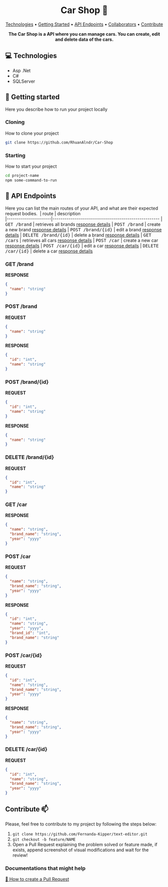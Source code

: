 <h1 align="center" style="font-weight: bold;">Car Shop 🚗</h1>

<p align="center">
 <a href="#tech">Technologies</a> • 
 <a href="#started">Getting Started</a> • 
  <a href="#routes">API Endpoints</a> •
 <a href="#colab">Collaborators</a> •
 <a href="#contribute">Contribute</a>
</p>

<p align="center">
    <b>The Car Shop is a API where you can manage cars. You can create, edit and delete data of the cars.</b>
</p>

<h2 id="technologies">💻 Technologies</h2>

- Asp .Net
- C#
- SQLServer

<h2 id="started">🚀 Getting started</h2>

Here you describe how to run your project locally

<h3>Cloning</h3>

How to clone your project

```bash
git clone https://github.com/RhuanAlndr/Car-Shop
```

<h3>Starting</h3>

How to start your project

```bash
cd project-name
npm some-command-to-run
```

<h2 id="routes">📍 API Endpoints</h2>

Here you can list the main routes of your API, and what are their expected request bodies.
​
| route               | description                                          
|----------------------|-----------------------------------------------------
| <kbd>GET /brand</kbd>     | retrieves all brands [response details](#get-brands-details)
| <kbd>POST /brand</kbd>     | create a new brand [response details](#post-brand-detail)
| <kbd>POST /brand/{id}</kbd>     | edit a brand [response details](#post-brand-details)
| <kbd>DELETE /brand/{id}</kbd>     | delete a brand [response details](#delete-brand-detail)
| <kbd>GET /cars</kbd>     | retrieves all cars [response details](#get-cars-details)
| <kbd>POST /car</kbd>     | create a new car [response details](#post-car-detail)
| <kbd>POST /car/{id}</kbd>     | edit a car [response details](#post-car-detail)
| <kbd>DELETE /car/{id}</kbd>     | delete a car [response details](#delete-car-detail)

<h3 id="get-brands-details">GET /brand</h3>

**RESPONSE**
```json
{
  "name": "string"
}
```

<h3 id="post-brand-detail">POST /brand</h3>

**REQUEST**
```json
{
  "name": "string"
}
```

**RESPONSE**
```json
{
  "id": "int",
  "name": "string"
}
```
<h3 id="post-brand-details">POST /brand/{id}</h3>

**REQUEST**
```json
{
  "id": "int",
  "name": "string"
}
```

**RESPONSE**
```json
{
  "name": "string"
}
```

<h3 id="delete-brand-detail">DELETE /brand/{id}</h3>

**REQUEST**
```json
{
  "id": "int",
  "name": "string"
}
```
<h3 id="get-cars-details">GET /car</h3>

**RESPONSE**
```json
{
  "name": "string",
  "brand_name": "string",
  "year": "yyyy"
}
```

<h3 id="post-car-detail">POST /car</h3>

**REQUEST**
```json
{
  "name": "string",
  "brand_name": "string",
  "year": "yyyy"
}
```

**RESPONSE**
```json
{
  "id": "int",
  "name": "string",
  "year": "yyyy",
  "brand_id": "int",
  "brand_name": "string"
}
```
<h3 id="post-car-details">POST /car/{id}</h3>

**REQUEST**
```json
{
  "id": "int",
  "name": "string",
  "brand_name": "string",
  "year": "yyyy"
}
```

**RESPONSE**
```json
{
  "name": "string",
  "brand_name": "string",
  "year": "yyyy"
}
```

<h3 id="delete-car-detail">DELETE /car/{id}</h3>

**REQUEST**
```json
{
  "id": "int",
  "name": "string",
  "brand_name": "string",
  "year": "yyyy"
}
```

<h2 id="contribute">Contribute 📫</h2>

Please, feel free to contribute to my project by following the steps below:

1. `git clone https://github.com/Fernanda-Kipper/text-editor.git`
2. `git checkout -b feature/NAME`
4. Open a Pull Request explaining the problem solved or feature made, if exists, append screenshot of visual modifications and wait for the review!

<h3>Documentations that might help</h3>

[📝 How to create a Pull Request](https://www.atlassian.com/br/git/tutorials/making-a-pull-request)
